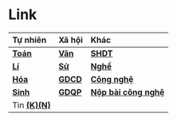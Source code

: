 # Link


Tự nhiên|Xã hội|Khác| 
:-|:-|:-| 
[**Toán**](https://meet.google.com/hzx-chqe-trx?pli=1&authuser=1)|[**Văn**](https://zoom.us/j/8673602968?pwd=M240UUFBSVZ0V2c0OVZEZFN3SjNwZz09)|[**SHDT**](https://zoom.us/j/2021355355?pwd=dU5QbDFoZzR3UjVxNVMvZTJBbHhQQT09)
[**Lí**](https://meet.google.com/zmt-ntbk-odg?pli=1&authuser=1)|[**Sử**](https://meet.google.com/sfj-omiu-vkb?pli=1&authuser=1)|[**Nghề**](https://zoom.us/j/6418239093?pwd=R2RwK1F3eWJjd1RhbktHOEtRWDdSdz09)
[**Hóa**](https://zoom.us/j/8157220370?pwd=SW1mSlAzMWZPSWxYa1huQ0hxZ2hsdz09)|[**GDCD**](https://meet.google.com/yry-gmyd-dya?pli=1&authuser=1)|[**Công nghệ**](https://meet.google.com/szi-dssf-hmv?pli=1&authuser=1)
[**Sinh**](https://zoom.us/j/9634945813?pwd=cWdGZWtXY1BWMXVqcnYwZVphVCtKUT09)|[**GDQP**](https://meet.google.com/mey-nxiz-jcm?pli=1&authuser=1)|[**Nộp bài công nghệ**](https://forms.gle/qMvqXjCbTZDSfgm89)
Tin [**(K)**](https://zoom.us/j/7986667995?pwd=TUF0dlZGVFJyam1WcWpUTjY0ampGQT09)[**(N)**](https://meet.google.com/jzh-nzaw-hzb)||
